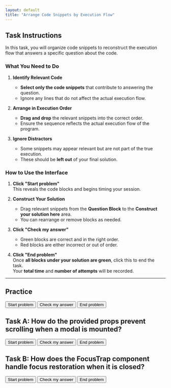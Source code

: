 ```yaml
---
layout: default
title: "Arrange Code Snippets by Execution Flow"
---
```

## Task Instructions

In this task, you will organize code snippets to reconstruct the execution flow that answers a specific question about the code.

### What You Need to Do

1. **Identify Relevant Code**  
   - **Select only the code snippets** that contribute to answering the question.  
   - Ignore any lines that do not affect the actual execution flow.

2. **Arrange in Execution Order**  
   - **Drag and drop** the relevant snippets into the correct order.  
   - Ensure the sequence reflects the actual execution flow of the program.

3. **Ignore Distractors**  
   - Some snippets may appear relevant but are not part of the true execution.  
   - These should be **left out** of your final solution.

### How to Use the Interface

1. **Click "Start problem"**  
   This reveals the code blocks and begins timing your session.

2. **Construct Your Solution**  
   - Drag relevant snippets from the **Question Block** to the **Construct your solution here** area.  
   - You can rearrange or remove blocks as needed.

3. **Click "Check my answer"**  
   - Green blocks are correct and in the right order.  
   - Red blocks are either incorrect or out of order.

4. **Click "End problem"**  
   Once **all blocks under your solution are green**, click this to end the task.  
   Your **total time** and **number of attempts** will be recorded.

---

## Practice

<div id="sortableTrash" class="sortable-code" style="display:none"></div> 
<div id="sortable" class="sortable-code"></div> 
<div id="feedback" class="feedback"></div> 
<div style="clear:both;"></div> 
<p> 
    <input id="start" value="Start problem" type="button" />
    <input id="feedbackLink" value="Check my answer" type="button" /> 
    <input id="end" value="End problem" type="button" />
</p> 
<script type="text/javascript"> 
(function(){
  var initial = "completed: boolean;\n" +
    "{ id: 1, title: "Write report", completed: true },\n" +
    "return tasks.filter(task => task.completed).length;\n" +
    "function generateSummary(completedCount: number, totalCount: number): string { #distractor";
  var parsonsPuzzle = new ParsonsWidget({
    "sortableId": "sortable",
    "max_wrong_lines": 10,
    "grader": ParsonsWidget._graders.LineBasedGrader,
    "exec_limit": 2500,
    "can_indent": false,
    "x_indent": 50,
    "lang": "en",
    "show_feedback": true,
    "trashId": "sortableTrash"
  });
  parsonsPuzzle.init(initial);
  parsonsPuzzle.shuffleLines();
  $("#start").click(function(event){ 
      event.preventDefault(); 
      $("#sortableTrash").show();
  }); 
  $("#end").click(function(event){ 
      event.preventDefault(); 
  }); 
  $("#feedbackLink").click(function(event){ 
      event.preventDefault(); 
      $("#feedback").text(parsonsPuzzle.getFeedback()[0]);
  });
})(); 
</script>


## Task A: How do the provided props prevent scrolling when a modal is mounted?

<div id="p1-sortableTrash" class="sortable-code" style="display:none"></div> 
<div id="p1-sortable" class="sortable-code"></div>
<div id="p1-feedback" class="feedback"></div> 
<div id="p1-log" style="display:none"></div> 
<div style="clear:both;"></div> 
<p> 
    <input id="p1-start" value="Start problem" type="button" />
    <input id="p1-feedbackLink" value="Check my answer" type="button" /> 
    <input id="p1-end" value="End problem" type="button" />
</p> 
<script type="text/javascript"> 
let p1Stats = 0;
let totalTimeP1;
(function(){
  var initial = "mount(modal: Modal, props: ManagedModalProps): void {\n" +
    "containerInfo.restore = handleContainer(containerInfo, props);\n" +
    "function handleContainer(containerInfo: Container, props: ManagedModalProps) {\n" +
    "if (!props.disableScrollLock) {\n" +
    "scrollContainer.style.overflow = &#039;hidden&#039;;\n" +
    "const restoreStyle = ownerDocument(container).querySelectorAll(&#039;.mui-fixed&#039;); #distractor\n" +
    "function setProperty(property: string, value: string | null, priority?: string) { #distractor\n" +
    "if (scrollElement.getAttribute(&#039;overflow&#039;) === &#039;auto&#039;) { #distractor\n" +
    "restoreStyle.forEach(({ value, scrollElement, property }) =&gt; { #distractor\n" +
    "scrollElement.style.setProperty(property, value); #distractor";
  var parsonsPuzzle = new ParsonsWidget({
    "sortableId": "p1-sortable",
    "max_wrong_lines": 10,
    "grader": ParsonsWidget._graders.LineBasedGrader,
    "exec_limit": 2500,
    "can_indent": false,
    "x_indent": 50,
    "lang": "en",
    "show_feedback": true,
    "trashId": "p1-sortableTrash"
  });
  parsonsPuzzle.init(initial);
  parsonsPuzzle.shuffleLines();
  $("#p1-start").click(function(event){ 
      event.preventDefault(); 
      totalTimeP1 = Date.now();
      $("#p1-sortableTrash").show();
  }); 
  $("#p1-end").click(function(event){ 
      event.preventDefault(); 
      totalTimeP1 = Date.now() - totalTimeP1;
      const seconds = (totalTimeP1 / 1000).toFixed(2);
      console.log("p1-time: ", seconds);
      $("#p1-log").text(`Task A — Total Time: ${seconds}s, Feedback Clicks: ${p1Stats}`);
      $("#p1-log").show();  
  }); 
  $("#p1-feedbackLink").click(function(event){ 
      event.preventDefault(); 
      $("#p1-feedback").text(parsonsPuzzle.getFeedback()[0]);
      p1Stats += 1;
      console.log("p1: ", p1Stats);   
  }); 
})(); 
</script>

## Task B: How does the FocusTrap component handle focus restoration when it is closed?

<div id="p2-sortableTrash" class="sortable-code" style="display:none"></div> 
<div id="p2-sortable" class="sortable-code"></div>
<div id="p2-feedback" class="feedback"></div> 
<div id="p2-log" style="display:none"></div> 
<div style="clear:both;"></div> 
<p> 
    <input id="p2-start" value="Start problem" type="button" />
    <input id="p2-feedbackLink" value="Check my answer" type="button" /> 
    <input id="p2-end" value="End problem" type="button" />
</p> 
<script type="text/javascript"> 
let p2Stats = 0;
let totalTimeP2;
(function(){
  var initial = "function FocusTrap(props: FocusTrapProps): React.JSX.Element { \n" +
    "const nodeToRestore = React.useRef&lt;EventTarget | null&gt;(null); \n" +
    "if (nodeToRestore.current &amp;&amp; (nodeToRestore.current as HTMLElement).focus) { \n" +
    "(nodeToRestore.current as HTMLElement).focus(); \n" +
    "let tabbable: ReadonlyArray&lt;string&gt; | HTMLElement[] = []; #distractor\n" +
    "const rootRef = React.useRef&lt;HTMLElement&gt;(null); #distractor\n" +
    "tabbable = getTabbable(rootRef.current!); #distractor\n" +
    "const lastKeydown = React.useRef&lt;KeyboardEvent | null&gt;(null); #distractor\n" +
    "lastKeydown.current?.shiftKey &amp;&amp; lastKeydown.current?.key === &#039;Tab&#039;, #distractor\n" +
    "if (nodeTabIndex === -1 || !isNodeMatchingSelectorFocusable(node as HTMLInputElement)) { #distractor";
  var parsonsPuzzle = new ParsonsWidget({
    "sortableId": "p2-sortable",
    "max_wrong_lines": 10,
    "grader": ParsonsWidget._graders.LineBasedGrader,
    "exec_limit": 2500,
    "can_indent": false,
    "x_indent": 50,
    "lang": "en",
    "show_feedback": true,
    "trashId": "p2-sortableTrash"
  });
  parsonsPuzzle.init(initial);
  parsonsPuzzle.shuffleLines();
  $("#p2-start").click(function(event){ 
      event.preventDefault(); 
      totalTimeP2 = Date.now();
      $("#p2-sortableTrash").show();
  }); 
  $("#p2-end").click(function(event){ 
      event.preventDefault(); 
      totalTimeP2 = Date.now() - totalTimeP2;
      const seconds = (totalTimeP2 / 1000).toFixed(2);
      console.log("p2-time: ", seconds);
      $("#p2-log").text(`Task B — Total Time: ${seconds}s, Feedback Clicks: ${p2Stats}`);
      $("#p2-log").show();
  }); 
  $("#p2-feedbackLink").click(function(event){ 
      event.preventDefault(); 
      $("#p2-feedback").text(parsonsPuzzle.getFeedback()[0]);
      p2Stats += 1;
      console.log("p2", p2Stats); 
  }); 
})(); 
</script>
